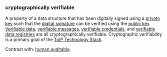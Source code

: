 ### cryptographically verifiable

<p class="c8"><span>A property of a data structure that has been digitally signed using a </span><span class="c2"><a class="c3" href="#h.74y9dvxzg24c">private key</a></span><span>&nbsp;such that the </span><span class="c2"><a class="c3" href="#h.s93np0i5rcne">digital signature</a></span><span>&nbsp;can be verified using the </span><span class="c2"><a class="c3" href="#h.hohpk6z1qk4f">public key</a></span><span>. </span><span class="c2"><a class="c3" href="#h.7n80iyjxkofu">Verifiable data</a></span><span>, </span><span class="c2"><a class="c3" href="#h.7zrsx7mki2fr">verifiable messages</a></span><span>, </span><span class="c2"><a class="c3" href="#h.co5algna3zkh">verifiable credentials</a></span><span>, and </span><span class="c2"><a class="c3" href="#h.q1dr1v2lltfe">verifiable data registries</a></span><span>&nbsp;are all cryptographically verifiable. Cryptographic verifiability is a primary goal of the </span><span class="c2"><a class="c3" href="#h.9looruc0w4ac">ToIP Technology Stack</a></span><span class="c0">.</span></p><p class="c8"><span>Contrast with: </span><span class="c2"><a class="c3" href="#h.22bo41j3q290">human auditable</a></span><span class="c0">.</span></p>